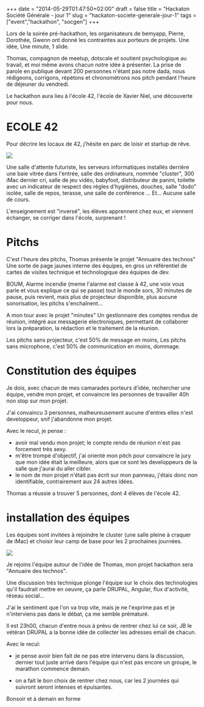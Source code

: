 +++
date = "2014-05-29T01:47:50+02:00"
draft = false
title = "Hackaton Société Générale - jour 1"
slug = "hackaton-societe-generale-jour-1"
tags = ["event","hackathon", "socgen"]
+++

Lors de la soirée pré-hackathon, les organisateurs de bemyapp, Pierre, Dorothée, Gwenn ont donné les contraintes aux porteurs de projets.
Une idée, Une minute, 1 slide.

Thomas, compagnon de meetup, dotscale et soutient psychologique au travail, et moi même avons chacun notre idée à présenter.
La prise de parole en publique devant 200 personnes n'étant pas notre dada, nous rédigeons, corrigons, répètons et chronomètrons nos pitch pendant l'heure de déjeuner du vendredi.

Le hackathon aura lieu à l'école 42, l'école de Xavier Niel, une découverte pour nous.

# ECOLE 42
Pour décrire les locaux de 42, j'hésite en parc de loisir et startup de rêve.

![](/content/images/2014/May/42.jpg)

Une salle d'attente futuriste, les serveurs informatiques installés derrière une baie vitrée dans l'entrée, salle des ordinateurs, nommée "cluster", 300 iMac dernier cri, salle de jeu vidéo, babyfoot, distributeur de panini, toilette avec un indicateur de respect des règles d'hygiènes, douches, salle "dodo" isolée, salle de repos, terasse, une salle de conférence ... Et... Aucune salle de cours.

L'enseignement est "inversé", les élèves apprennent chez eux, et viennent échanger, se corriger dans l'école, surprenant !

# Pitchs
C'est l'heure des pitchs, Thomas présente le projet "Annuaire des technos"
Une sorte de page jaunes interne des équipes, en gros un référentiel de cartes de visites technique et technologique des équipes de dev.

BOUM, Alarme incendie (meme l'alarme est classe à 42, une voix vous parle et vous explique ce qui se passe) tout le monde sors, 30 minutes de pause, puis revient, mais plus de projecteur disponible, plus aucune sonorisation, les pitchs s'enchaînent...

A mon tour avec le projet "minutes"
Un gestionnaire des comptes rendus de réunion, intégré aux messagerie electroniques, permettant de collaborer lors la préparation, la rédaction et le traitement de la réunion.

Les pitchs sans projecteur, c'est 50% de message en moins, 
Les pitchs sans microphone, c'est 50% de communication en moins, dommage.

# Constitution des équipes
Je dois, avec chacun de mes camarades porteurs d'idée, rechercher une équipe, vendre mon projet, et convaincre les personnes de travailler 40h non stop sur mon projet.

J'ai convaincu 3 personnes, malheureusement aucune d'entres elles n'est developpeur, snif j'abandonne mon projet.

Avec le recul, je pense :

- avoir mal vendu mon projet; le compte rendu de réunion n'est pas forcement très sexy.
- m'être trompé d'objectif, j'ai orienté mon pitch pour convaincre le jury que mon idée était la meilleure, alors que ce sont les developpeurs de la salle que j'aurai du aller  cibler. 
- le nom de mon projet n'était pas écrit sur mon panneau, j'étais donc non identifiable, contrairement aux 24 autres idées.

Thomas a réussie a trouver 5 personnes, dont 4 élèves de l'école 42.

# installation des équipes
Les équipes sont invitées à rejoindre le cluster (une salle pleine à craquer de iMac) et choisir leur camp de base pour les 2 prochaines journées.

![](/content/images/2014/May/cluster_42.png)

Je rejoins l'équipe autour de l'idée de Thomas, mon projet hackathon sera "Annuaire des technos".

Une discussion trés technique plonge l'équipe sur le choix des technologies qu'il faudrait mettre en oeuvre, ça parle DRUPAL, Angular, flux d'activité, réseau social... 

J'ai le sentiment que l'on va trop vite, mais je ne l'exprime pas et je n'interviens pas dans le débat, ça me semble prématuré.

Il est 23h00, chacun d'entre nous à prévu de rentrer chez lui ce soir, JB le vétéran DRUPAL a la bonne idée de collecter les adresses email de chacun.

Avec le recul:

* je pense avoir bien fait de ne pas etre intervenu dans la discussion, dernier tout juste arrivé dans l'équipe qui n'est pas encore un groupe, le marathon commence demain.

* on a fait le bon choix de rentrer chez nous, car les 2 journées qui suivront seront intenses et épuisantes.

Bonsoir et à demain en forme



